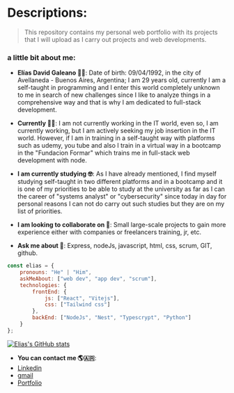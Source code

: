 # Descriptions:

>This repository contains my personal web portfolio with its projects that I will upload as I carry out projects and web developments.

### a little bit about me:

- **Elías David Galeano 👨‍💻**: Date of birth: 09/04/1992, in the city of Avellaneda - Buenos Aires, Argentina; I am 29 years old, currently I am a self-taught in programming and I enter this world completely unknown to me in search of new challenges since I like to analyze things in a comprehensive way and that is why I am dedicated to full-stack development.

- **Currently 👷‍♀️**: I am not currently working in the IT world, even so, I am currently working, but I am actively seeking my job insertion in the IT world. However, if I am in training in a self-taught way with platforms such as udemy, you tube and also I train in a virtual way in a bootcamp in the "Fundacion Formar" which trains me in full-stack web development with node.

- **I am currently studying 🤓**: As I have already mentioned, I find myself studying self-taught in two different platforms and in a bootcamp and it is one of my priorities to be able to study at the university as far as I can the career of "systems analyst" or "cybersecurity" since today in day for personal reasons I can not do carry out such studies but they are on my list of priorities.

- **I am looking to collaborate on 👯**: Small large-scale projects to gain more experience either with companies or freelancers training, jr, etc.

- **Ask me about 💬**: Express, nodeJs, javascript, html, css, scrum, GIT, github.

```javascript
const elias = {
    pronouns: "He" | "Him",
    askMeAbout: ["web dev", "app dev", "scrum"],
    technologies: {
        frontEnd: {
            js: ["React", "Vitejs"],
            css: ["Tailwind css"]
        },
        backEnd: ["NodeJs", "Nest", "Typescrypt", "Python"]
    }
};
```

[![Elias's GitHub stats](https://github-readme-stats.vercel.app/api?username=galeanoelias)](https://github.com/galeanoelias/github-readme-stats)

- **You can contact me 🌎🇦🇷**:
- [Linkedin](https://www.linkedin.com/in/elias-david-galeano)
- [gmail](galeanoeliasdavid@gmail.com)
- [Portfolio](https://galeanodev.netlify.app/)

